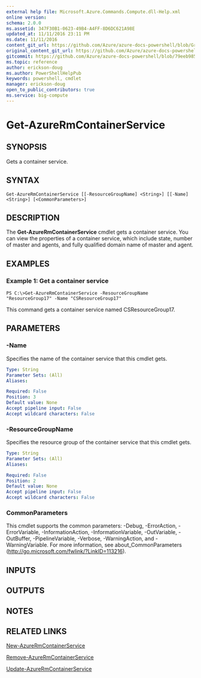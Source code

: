 ```yaml
---
external help file: Microsoft.Azure.Commands.Compute.dll-Help.xml
online version:
schema: 2.0.0
ms.assetid: 347F30B1-0623-49B4-A4FF-8D6DC621A98E
updated_at: 11/11/2016 23:11 PM
ms.date: 11/11/2016
content_git_url: https://github.com/Azure/azure-docs-powershell/blob/Graham71298/azureps-cmdlets-docs/ResourceManager/AzureRM.Compute/v2.1.0/Get-AzureRmContainerService.md
original_content_git_url: https://github.com/Azure/azure-docs-powershell/blob/Graham71298/azureps-cmdlets-docs/ResourceManager/AzureRM.Compute/v2.1.0/Get-AzureRmContainerService.md
gitcommit: https://github.com/Azure/azure-docs-powershell/blob/79eeb985ea480979357fb4695832a0c3d29a48bf
ms.topic: reference
author: erickson-doug
ms.author: PowerShellHelpPub
keywords: powershell, cmdlet
manager: erickson-doug
open_to_public_contributors: true
ms.service: big-compute
---
```


# Get-AzureRmContainerService

## SYNOPSIS
Gets a container service.

## SYNTAX

```
Get-AzureRmContainerService [[-ResourceGroupName] <String>] [[-Name] <String>] [<CommonParameters>]
```

## DESCRIPTION
The **Get-AzureRmContainerService** cmdlet gets a container service.
You can view the properties of a container service, which include state, number of master and agents, and fully qualified domain name of master and agent.

## EXAMPLES

### Example 1: Get a container service
```
PS C:\>Get-AzureRmContainerService -ResourceGroupName "ResourceGroup17" -Name "CSResourceGroup17"
```

This command gets a container service named CSResourceGroup17.

## PARAMETERS

### -Name
Specifies the name of the container service that this cmdlet gets.

```yaml
Type: String
Parameter Sets: (All)
Aliases: 

Required: False
Position: 3
Default value: None
Accept pipeline input: False
Accept wildcard characters: False
```

### -ResourceGroupName
Specifies the resource group of the container service that this cmdlet gets.

```yaml
Type: String
Parameter Sets: (All)
Aliases: 

Required: False
Position: 2
Default value: None
Accept pipeline input: False
Accept wildcard characters: False
```

### CommonParameters
This cmdlet supports the common parameters: -Debug, -ErrorAction, -ErrorVariable, -InformationAction, -InformationVariable, -OutVariable, -OutBuffer, -PipelineVariable, -Verbose, -WarningAction, and -WarningVariable. For more information, see about_CommonParameters (http://go.microsoft.com/fwlink/?LinkID=113216).

## INPUTS

## OUTPUTS

## NOTES

## RELATED LINKS

[New-AzureRmContainerService](./New-AzureRmContainerService.md)

[Remove-AzureRmContainerService](./Remove-AzureRmContainerService.md)

[Update-AzureRmContainerService](./Update-AzureRmContainerService.md)


